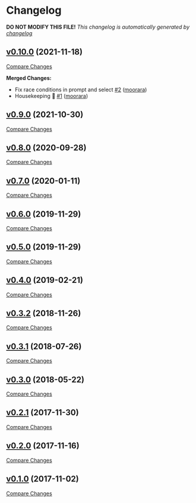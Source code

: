 # Changelog

**DO NOT MODIFY THIS FILE!**
*This changelog is automatically generated by [changelog](https://github.com/gardenbed/changelog)*


## [v0.10.0](https://github.com/moorara/promptui/tree/v0.10.0) (2021-11-18)

[Compare Changes](https://github.com/moorara/promptui/compare/v0.9.0...v0.10.0)

**Merged Changes:**

  - Fix race conditions in prompt and select [#2](https://github.com/moorara/promptui/pull/2) ([moorara](https://github.com/moorara))
  - Housekeeping 🧹 [#1](https://github.com/moorara/promptui/pull/1) ([moorara](https://github.com/moorara))


## [v0.9.0](https://github.com/moorara/promptui/tree/v0.9.0) (2021-10-30)

[Compare Changes](https://github.com/moorara/promptui/compare/v0.8.0...v0.9.0)


## [v0.8.0](https://github.com/moorara/promptui/tree/v0.8.0) (2020-09-28)

[Compare Changes](https://github.com/moorara/promptui/compare/v0.7.0...v0.8.0)


## [v0.7.0](https://github.com/moorara/promptui/tree/v0.7.0) (2020-01-11)

[Compare Changes](https://github.com/moorara/promptui/compare/v0.6.0...v0.7.0)


## [v0.6.0](https://github.com/moorara/promptui/tree/v0.6.0) (2019-11-29)

[Compare Changes](https://github.com/moorara/promptui/compare/v0.5.0...v0.6.0)


## [v0.5.0](https://github.com/moorara/promptui/tree/v0.5.0) (2019-11-29)

[Compare Changes](https://github.com/moorara/promptui/compare/v0.4.0...v0.5.0)


## [v0.4.0](https://github.com/moorara/promptui/tree/v0.4.0) (2019-02-21)

[Compare Changes](https://github.com/moorara/promptui/compare/v0.3.2...v0.4.0)


## [v0.3.2](https://github.com/moorara/promptui/tree/v0.3.2) (2018-11-26)

[Compare Changes](https://github.com/moorara/promptui/compare/v0.3.1...v0.3.2)


## [v0.3.1](https://github.com/moorara/promptui/tree/v0.3.1) (2018-07-26)

[Compare Changes](https://github.com/moorara/promptui/compare/v0.3.0...v0.3.1)


## [v0.3.0](https://github.com/moorara/promptui/tree/v0.3.0) (2018-05-22)

[Compare Changes](https://github.com/moorara/promptui/compare/v0.2.1...v0.3.0)


## [v0.2.1](https://github.com/moorara/promptui/tree/v0.2.1) (2017-11-30)

[Compare Changes](https://github.com/moorara/promptui/compare/v0.2.0...v0.2.1)


## [v0.2.0](https://github.com/moorara/promptui/tree/v0.2.0) (2017-11-16)

[Compare Changes](https://github.com/moorara/promptui/compare/v0.1.0...v0.2.0)


## [v0.1.0](https://github.com/moorara/promptui/tree/v0.1.0) (2017-11-02)

[Compare Changes](https://github.com/moorara/promptui/compare/cbf0bb5104527043a2a0beccf7ff4a182a902479...v0.1.0)


